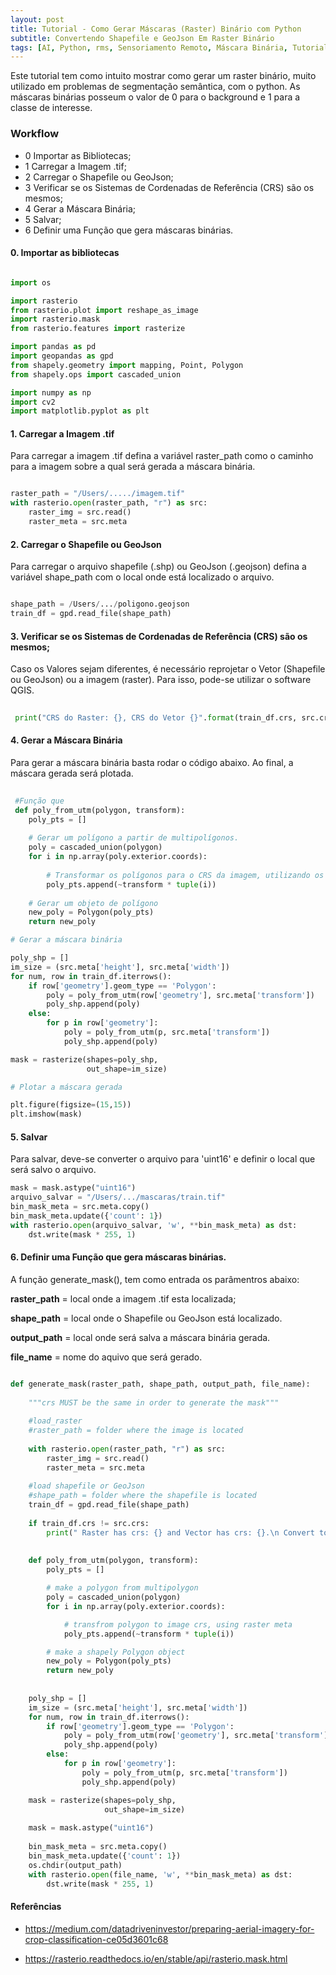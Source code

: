 ```yaml
---
layout: post
title: Tutorial - Como Gerar Máscaras (Raster) Binário com Python
subtitle: Convertendo Shapefile e GeoJson Em Raster Binário 
tags: [AI, Python, rms, Sensoriamento Remoto, Máscara Binária, Tutorial]
---
```


Este tutorial tem como intuito mostrar como gerar um raster binário, muito utilizado em problemas de segmentação semântica, com o python. As máscaras binárias posseum o valor de 0 para o background e 1 para a classe de interesse.

### Workflow

- 0 Importar as Bibliotecas;
- 1 Carregar a Imagem .tif;
- 2 Carregar o Shapefile ou GeoJson;
- 3 Verificar se os Sistemas de Cordenadas de Referência (CRS) são os mesmos;
- 4 Gerar a Máscara Binária;
- 5 Salvar;
- 6 Definir uma Função que gera máscaras binárias.

#### 0. Importar as bibliotecas

``` python

import os

import rasterio
from rasterio.plot import reshape_as_image
import rasterio.mask
from rasterio.features import rasterize

import pandas as pd
import geopandas as gpd
from shapely.geometry import mapping, Point, Polygon
from shapely.ops import cascaded_union

import numpy as np
import cv2
import matplotlib.pyplot as plt

```

#### 1. Carregar a Imagem .tif

Para carregar a imagem .tif defina a variável raster_path como o caminho para a imagem sobre a qual será gerada a máscara binária.

``` python

raster_path = "/Users/...../imagem.tif"
with rasterio.open(raster_path, "r") as src:
    raster_img = src.read()
    raster_meta = src.meta

```

#### 2. Carregar o Shapefile ou GeoJson 

Para carregar o arquivo shapefile (.shp) ou GeoJson (.geojson) defina a variável shape_path com o local onde está localizado o arquivo.


``` python

shape_path = /Users/.../poligono.geojson
train_df = gpd.read_file(shape_path)

```

#### 3. Verificar se os Sistemas de Cordenadas de Referência (CRS) são os mesmos;


Caso os Valores sejam diferentes, é necessário reprojetar o Vetor (Shapefile ou GeoJson) ou a imagem (raster). Para isso, pode-se utilizar o software QGIS.  

```python
 
 print("CRS do Raster: {}, CRS do Vetor {}".format(train_df.crs, src.crs))

```

#### 4. Gerar a Máscara Binária

Para gerar a máscara binária basta rodar o código abaixo. Ao final, a máscara gerada será plotada.

```python
 
 #Função que 
 def poly_from_utm(polygon, transform):
    poly_pts = []
    
    # Gerar um polígono a partir de multipolígonos.
    poly = cascaded_union(polygon)
    for i in np.array(poly.exterior.coords):
        
        # Transformar os polígonos para o CRS da imagem, utilizando os metadados do raster.
        poly_pts.append(~transform * tuple(i))
        
    # Gerar um objeto de polígono
    new_poly = Polygon(poly_pts)
    return new_poly

# Gerar a máscara binária

poly_shp = []
im_size = (src.meta['height'], src.meta['width'])
for num, row in train_df.iterrows():
    if row['geometry'].geom_type == 'Polygon':
        poly = poly_from_utm(row['geometry'], src.meta['transform'])
        poly_shp.append(poly)
    else:
        for p in row['geometry']:
            poly = poly_from_utm(p, src.meta['transform'])
            poly_shp.append(poly)

mask = rasterize(shapes=poly_shp,
                 out_shape=im_size)

# Plotar a máscara gerada

plt.figure(figsize=(15,15))
plt.imshow(mask)

```

#### 5. Salvar

Para salvar, deve-se converter o arquivo para 'uint16' e definir o local que será salvo o arquivo.

```python
mask = mask.astype("uint16")
arquivo_salvar = "/Users/.../mascaras/train.tif"
bin_mask_meta = src.meta.copy()
bin_mask_meta.update({'count': 1})
with rasterio.open(arquivo_salvar, 'w', **bin_mask_meta) as dst:
    dst.write(mask * 255, 1)

```

#### 6. Definir uma Função que gera máscaras binárias.

A função generate_mask(), tem como entrada os parâmentros abaixo:

**raster_path** = local onde a imagem .tif esta localizada;

**shape_path** = local onde o Shapefile ou GeoJson está localizado.

**output_path** = local onde será salva a máscara binária gerada.

**file_name** = nome do aquivo que será gerado.


```python

def generate_mask(raster_path, shape_path, output_path, file_name):
    
    """crs MUST be the same in order to generate the mask"""
    
    #load_raster
    #raster_path = folder where the image is located
    
    with rasterio.open(raster_path, "r") as src:
        raster_img = src.read()
        raster_meta = src.meta
    
    #load shapefile or GeoJson
    #shape_path = folder where the shapefile is located
    train_df = gpd.read_file(shape_path)
    
    if train_df.crs != src.crs:
        print(" Raster has crs: {} and Vector has crs: {}.\n Convert to the same Coordinate Reference System and try again!".format(src.crs,train_df.crs))
        
        
    def poly_from_utm(polygon, transform):
        poly_pts = []

        # make a polygon from multipolygon
        poly = cascaded_union(polygon)
        for i in np.array(poly.exterior.coords):

            # transfrom polygon to image crs, using raster meta
            poly_pts.append(~transform * tuple(i))

        # make a shapely Polygon object
        new_poly = Polygon(poly_pts)
        return new_poly
    
    
    poly_shp = []
    im_size = (src.meta['height'], src.meta['width'])
    for num, row in train_df.iterrows():
        if row['geometry'].geom_type == 'Polygon':
            poly = poly_from_utm(row['geometry'], src.meta['transform'])
            poly_shp.append(poly)
        else:
            for p in row['geometry']:
                poly = poly_from_utm(p, src.meta['transform'])
                poly_shp.append(poly)

    mask = rasterize(shapes=poly_shp,
                     out_shape=im_size)
    
    mask = mask.astype("uint16")
    
    bin_mask_meta = src.meta.copy()
    bin_mask_meta.update({'count': 1})
    os.chdir(output_path)
    with rasterio.open(file_name, 'w', **bin_mask_meta) as dst:
        dst.write(mask * 255, 1)


```


#### Referências

- https://medium.com/datadriveninvestor/preparing-aerial-imagery-for-crop-classification-ce05d3601c68

- https://rasterio.readthedocs.io/en/stable/api/rasterio.mask.html







